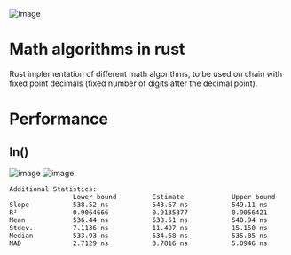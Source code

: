 ![image](https://user-images.githubusercontent.com/20506/184532276-7940302e-ed83-4446-bfbe-53e84326f363.png)
# Math algorithms in rust
Rust implementation of different math algorithms, to be used on chain with fixed point decimals (fixed number of digits after the decimal point).

# Performance
## ln()
![image](https://user-images.githubusercontent.com/20506/184529705-df6121f2-b6ae-4318-8f7c-ffb81af04956.png)
![image](https://user-images.githubusercontent.com/20506/184529716-1669ebc2-03c8-499a-ae8e-af58c2bdc7d0.png)
```
Additional Statistics:
                Lower bound	        Estimate	        Upper bound
Slope	        538.52 ns	        543.67 ns	        549.11 ns
R²	            0.9064666	        0.9135377	        0.9056421
Mean	        536.44 ns	        538.51 ns	        540.94 ns
Stdev.	        7.1136 ns	        11.497 ns	        15.150 ns
Median	        533.93 ns	        534.68 ns	        535.85 ns
MAD	            2.7129 ns	        3.7816 ns	        5.0946 ns
```
